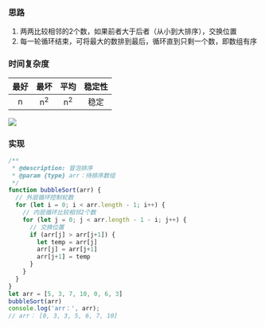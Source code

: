### 思路
1. 两两比较相邻的2个数，如果前者大于后者（从小到大排序），交换位置
2. 每一轮循环结束，可将最大的数排到最后，循环直到只剩一个数，即数组有序

### 时间复杂度
<table>
<thead>
<tr>
<th align="center">最好</th>
<th align="center">最坏</th>
<th align="center">平均</th>
<th align="center">稳定性</th>
</tr>
</thead>
<tbody>
<tr>
<td align="center">n</td>
<td align="center">n<sup>2</sup></td>
<td align="center">n<sup>2</sup></td>
<td align="center">稳定</td>
</tr>
</tbody>
</table>

<img src="https://images2017.cnblogs.com/blog/849589/201710/849589-20171015223238449-2146169197.gif">

### 实现
```js
/**
 * @description: 冒泡排序
 * @param {type} arr：待排序数组
 */
function bubbleSort(arr) {
  // 外层循环控制轮数
  for (let i = 0; i < arr.length - 1; i++) {
    // 内层循环比较相邻2个数
    for (let j = 0; j < arr.length - 1 - i; j++) {
      // 交换位置
      if (arr[j] > arr[j+1]) {
        let temp = arr[j]
        arr[j] = arr[j+1]
        arr[j+1] = temp
      }
    }
  }
}
let arr = [5, 3, 7, 10, 0, 6, 3]
bubbleSort(arr)
console.log('arr：', arr);
// arr： [0, 3, 3, 5, 6, 7, 10]
```